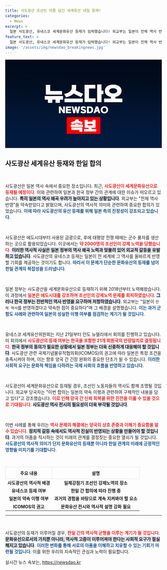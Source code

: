 ```yaml
---
title: 사도광산 조선인 아픔 담긴 세계유산 내일 등재!
categories:
  - News
excerpt: >
  일본 사도광산, 유네스코 세계문화유산 등재가 임박했습니다! 외교부는 일본이 전체 역사 반영을 약속했다고 밝혔으며, 강제노동 문제에 대한 전시도 합의된 상황입니다. 과연 일본이 이번 약속을 지킬까요?
feature_text: >
  일본 사도광산, 유네스코 세계문화유산 등재가 임박했습니다! 외교부는 일본이 전체 역사 반영을 약속했다고 밝혔으며, 강제노동 문제에 대한 전시도 합의된 상황입니다. 과연 일본이 이번 약속을 지킬까요?
image: '/assets/img/newsdao_breakingnews.jpg'
---
```


<p><img src="/assets/img/newsdao_breakingnews.jpg" alt="flaretime 속보" /></p>

<h2 data-ke-size="size26">사도광산 세계유산 등재와 한일 합의</h2>

<p data-ke-size="size16">&nbsp;</p>

<p>사도광산은 일본 역사 속에서 중요한 장소입니다. 최근, <b><span style="color: #ee2323;">사도광산이 세계문화유산으로 등재될 예정이다</span></b>. 이와 관련하여 일본과 한국 정부 간의 관계에 대한 이슈가 떠오르고 있습니다. <b><span style="background-color: #21538527;">특히 일본의 역사 왜곡 우려가 높아지고 있는 상황입니다</span></b>. 외교부는 "전체 역사 반영"을 약속받았다고 밝혔으며, 사도광산의 역사적 의미와 관련하여 중요한 합의가 있었습니다. <b><span style="color: #1a5490;">이에 따라 사도광산의 유산 등재를 위해 일본 측의 진정성이 강조되고 있습니다</span></b>.</p>

<p data-ke-size="size16">&nbsp;</p>

<p>사도광산은 에도시대부터 사용된 금광으로, 후에 태평양 전쟁 때에는 군수 물자를 생산하는 곳으로 활용되었습니다. 이곳에서는 <b><span style="color: #ee2323;">약 2000명의 조선인이 강제 노역을 당했습니다</span></b>. <b><span style="background-color: #21538527;">이러한 역사적 사실은 일본 정부의 역사 왜곡 노력과 맞물려 있어 외교적 갈등을 유발하고 있습니다</span></b>. 사도광산의 유네스코 등재는 일본이 전 세계에 그 역사를 올바르게 반영할 기회를 제공하는 것이기도 합니다. <b><span style="color: #1a5490;">따라서 이 문제가 단순한 문화유산의 등재를 넘어 한일 관계의 복잡성을 드러냅니다</span></b>.</p>

<p data-ke-size="size16">&nbsp;</p>

<p>일본 정부는 사도광산을 세계문화유산으로 등재하기 위해 2018년부터 노력해왔습니다. 이 과정에서 <b><span style="color: #ee2323;">일본은 에도시대를 강조하며 조선인의 강제노역 문제를 회피하였습니다</span></b>. <b><span style="background-color: #21538527;">그러나 한국 정부는 전반적인 역사 반영을 요구하며 저항하였습니다</span></b>. 외교부는 "일본이 <code>전체 역사</code>를 반영하겠다고 약속한 점이 중요하다"며 그 배경을 설명했습니다. <b><span style="color: #1a5490;">이는 과거 군함도 사례와 관련하여 일본의 성실한 이행 여부를 점검하는 계기가 될 것입니다</span></b>.</p>

<p data-ke-size="size16">&nbsp;</p>

<p>유네스코 세계유산위원회는 지난 21일부터 인도 뉴델리에서 회의를 진행하고 있습니다. 이 회의에서 <b><span style="color: #ee2323;">사도광산의 등재 여부는 한국을 포함한 21개 회원국의 만장일치로 결정됩니다</span></b>. <b><span style="background-color: #21538527;">한국 정부의 동의가 필요한 상황에서 일본 정부는 더욱 신중하게 대응해야 할 것입니다</span></b>. 사도광산 관련 국제기념물유적협의회(ICOMOS)의 권고에 따라 일본은 특정 조건을 충족시켜야 하며, 이는 향후 양국 간 긴장 완화의 중요한 단초가 될 수 있습니다. <b><span style="color: #1a5490;">이러한 사회적 요구는 문화적 책임을 다하려는 국제 사회의 흐름을 반영하고 있습니다</span></b>.</p>

<p data-ke-size="size16">&nbsp;</p>

<p>사도광산이 세계문화유산으로 등재될 경우, 조선인 노동자들의 역사도 함께 조명될 것입니다. 외교부 당국자는 "이번 합의는 일본의 약속 이행과 관련하여 구체적인 내용을 담고 있다"고 강조했습니다. <b><span style="color: #ee2323;">이로 인해 양국 간 신뢰 회복을 위한 진전을 이룰 수 있을 것으로 기대됩니다</span></b>. <b><span style="background-color: #21538527;">사도광산 역사 전시의 필요성이 더욱 부각될 것입니다</span></b>.</p>

<p data-ke-size="size16">&nbsp;</p>

<p>이번 사례를 통해 우리는 <b><span style="color: #ee2323;">역사 문제의 해결에는 양국의 상호 존중과 이해가 중요함을 알 수 있습니다</span></b>. <b><span style="background-color: #21538527;">정치적 갈등 속에서도 역사적 진실이 반영되는 상황을 만들어야 할 것입니다</span></b>. 과거의 아픔을 직시하는 것이 미래의 관계를 결정짓는 중요한 열쇠가 될 것입니다. <b><span style="color: #1a5490;">사도광산의 역사적 의미가 단지 문화유산의 등재뿐 아니라 한일 관계의 미래에 긍정적인 영향을 미치기를 기대합니다</span></b>.</p>

<p data-ke-size="size16">&nbsp;</p> 

<table style="width:100%; border-collapse: collapse;">
  <tr>
    <th style="border: 1px solid #dee2e6; text-align: center; height: 30px;"><b>주요 내용</b></th> 
    <th style="border: 1px solid #dee2e6; text-align: center; height: 30px;"><b>설명</b></th> 
  </tr>
  <tr>
    <td style="text-align: center; height: 17px;"><b>사도광산의 역사적 배경</b></td> 
    <td style="text-align: center; height: 17px;"><b>일제강점기 조선인 강제노역의 장소</b></td>
  </tr>
  <tr>
    <td style="text-align: center; height: 17px;"><b>유네스코 등재 여부</b></td> 
    <td style="text-align: center; height: 17px;"><b>한일 간 합의에 따라 진행 중</b></td>
  </tr>
  <tr>
    <td style="text-align: center; height: 17px;"><b>일본의 약속 이행 여부</b></td>
    <td style="text-align: center; height: 17px;"><b>과거의 경험을 바탕으로 계속 지켜봐야 할 요소</b></td>
  </tr>
  <tr>
    <td style="text-align: center; height: 17px;"><b>ICOMOS의 권고</b></td>
    <td style="text-align: center; height: 17px;"><b>문화유산 전시와 역사적 설명 강화 필요</b></td>
  </tr>
</table>

<hr>

<p data-ke-size="size16">&nbsp;</p> 

<p>사도광산의 등재가 이루어질 경우, <b><span style="color: #ee2323;">한일 간의 역사적 균형을 이루는 계기가 될 것입니다</span></b>. <b><span style="background-color: #21538527;">문화유산으로서의 가치뿐 아니라, 역사적 고증이 이루어져야 한다는 사회적 요구가 절실해지고 있습니다</span></b>. <b><span style="color: #1a5490;">이러한 변화를 통해 서로의 아픔을 이해하고 치유할 수 있는 기회가 마련될 것입니다</span></b>. 이를 위한 우리의 지속적인 관심과 노력이 필요합니다.</p>
실시간 뉴스 속보는, <a href="https://newsdao.kr" rel="dofollow">https://newsdao.kr</a>


